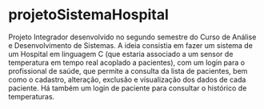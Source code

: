 # projetoSistemaHospital
Projeto Integrador desenvolvido no segundo semestre do Curso de Análise e Desenvolvimento de Sistemas. A ideia consistia em fazer um sistema de um Hospital em linguagem C (que estaria associado a um sensor de temperatura em tempo real acoplado a pacientes), com  um login para o profissional de saúde, que permite a consulta da lista de pacientes, bem como o cadastro, alteração, exclusão e visualização dos dados de cada paciente. Há também um login de paciente  para consultar o histórico de temperaturas.
